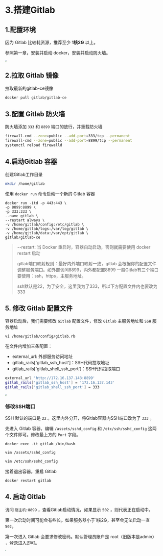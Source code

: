 # 3.搭建Gitlab



## 1.配置环境

因为 Gitlab 比较耗资源，推荐至少 **1核2G** 以上。

参照第一章，安装并启动 docker，安装并启动防火墙。

<img src="http://qiniu.zwhid.online//uPic/17-29-30-iuWPGF.png" style="zoom:30%;" />

## 2.拉取 Gitlab 镜像

拉取最新的gitlab-ce镜像

```bash
docker pull gitlab/gitlab-ce
```



## 3.配置 Gitlab 防火墙

防火墙添加 `333` 和 `8899` 端口的放行，并重载防火墙

```bash
firewall-cmd --zone=public --add-port=333/tcp --permanent
firewall-cmd --zone=public --add-port=8899/tcp --permanent
systemctl reload firewalld
```



## 4.启动Gitlab 容器

创建Gitlab工作目录

```bash
mkdir /home/gitlab 
```

使用 `docker run` 命令启动一个新的 Gitlab 容器

```
docker run -itd -p 443:443 \
-p 8899:8899 \
-p 333:333 \
--name gitlab \
--restart always \
-v /home/gitlab/config:/etc/gitlab \
-v /home/gitlab/logs:/var/log/gitlab \
-v /home/gitlab/data:/var/opt/gitlab \
gitlab/gitlab-ce
```

> --restart: 当 Docker 重启时，容器自动启动，否则就需要使用 docker restart 启动
>
> gitlab端口映射规则：最好内外端口映射一致，gitlab 会根据你的配置文件调整服务端口。如外部访问8899，内外都配置8899 一般Gitlab有三个端口要使用：ssh，https，主服务地址。
>
> ssh默认是22，为了安全，这里我为了333，所以下方配置文件内也要改为333



## 5. 修改 Gitlab 配置文件

容器启动后，我们需要修改 `Gitlab` 配置文件，修改 `Gitlab` 主服务地址和 `SSH` 服务地址

```
vi /home/gitlab/config/gitlab.rb
```


在文件内增加三条配置：

- external_url: 外部服务访问地址
- gitlab_rails['gitlab_ssh_host']：SSH代码拉取地址
- gitlab_rails['gitlab_shell_ssh_port']：SSH代码拉取端口

```bash
external_url 'http://172.16.137.143:8899'
gitlab_rails['gitlab_ssh_host'] = '172.16.137.143'
gitlab_rails['gitlab_shell_ssh_port'] = 333
```

<img src="http://qiniu.zwhid.online//uPic/17-29-50-S3RGzJ.png" style="zoom:30%;" />

### 修改SSH端口

SSH 默认的端口是 `22` 。这里内外分开，将Gitlab容器内SSH端口改为了 `333` 。

先进入 Gitlab 容器，编辑 `/assets/sshd_config` 和 `/etc/ssh/sshd_config` 这两个文件即可。修改最上方的 `Port` 字段。

```
docker exec -it gitlab /bin/bash

```

```bash
vim /assets/sshd_config
```

```bash
vim /etc/ssh/sshd_config
```

接着退出容器，重启 Gitlab

```
docker restart gitlab
```



## 4. 启动 Gitlab

访问 `宿主机:8899` ，查看Gitlab启动情况，如果显示 `502` ，则代表正在启动中。

第一次启动时间可能会有些长。如果服务器小于1核2G，甚至会无法启动一直`502`。

第一次进入 Gitlab 会要求修改密码。默认管理员账户是 root（旧版本是admin） ，登录进入即可。

<img src="http://qiniu.zwhid.online//uPic/17-30-06-UcT877.png" style="zoom:20%;" />